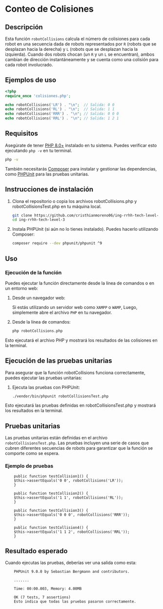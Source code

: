 # Conteo de Colisiones

## Descripción

Esta función `robotCollisions` calcula el número de colisiones para cada robot en una secuencia dada de robots representados por `R` (robots que se desplazan hacia la derecha) y `L` (robots que se desplazan hacia la izquierda). Cuando dos robots chocan (un `R` y un `L` se encuentran), ambos cambian de dirección instantáneamente y se cuenta como una colisión para cada robot involucrado.

## Ejemplos de uso

```php
<?php
require_once 'colisiones.php';

echo robotCollisions('LR') . "\n";  // Salida: 0 0
echo robotCollisions('RL') . "\n";  // Salida: 1 1
echo robotCollisions('RRR') . "\n"; // Salida: 0 0 0
echo robotCollisions('RRL') . "\n"; // Salida: 1 2 1
```

## Requisitos
Asegúrate de tener [PHP 8.0+](https://www.php.net/downloads.php) instalado en tu sistema. Puedes verificar esto ejecutando `php -v` en tu terminal.
```bash 
php -v
```` 

También necesitarás [Composer](https://getcomposer.org/download/) para instalar y gestionar las dependencias, como [PHPUnit](https://docs.phpunit.de/en/11.3/) para las pruebas unitarias.


## Instrucciones de instalación
 1. Clona el repositorio o copia los archivos robotCollisions.php y robotCollisionsTest.php en tu máquina local.

    ```bash
    git clone https://github.com/cristhianmoreno06/ing-rrhh-tech-level-3.git
    cd ing-rrhh-tech-level-3
    ````
    
 2. Instala PHPUnit (si aún no lo tienes instalado). Puedes hacerlo utilizando Composer:

    ```bash
    composer require --dev phpunit/phpunit ^9
    ````

## Uso

### Ejecución de la función
Puedes ejecutar la función directamente desde la línea de comandos o en un entorno web:

1. Desde un navegador web:

   Si estás utilizando un servidor web como `XAMPP` o `WAMP`, Luego, simplemente abre el archivo `PHP` en tu navegador.


2. Desde la línea de comandos:
   ```bash
   php robotCollisions.php
Esto ejecutará el archivo PHP y mostrará los resultados de las colisiones en la terminal.

## Ejecución de las pruebas unitarias
Para asegurar que la función robotCollisions funciona correctamente, puedes ejecutar las pruebas unitarias:

1. Ejecuta las pruebas con PHPUnit:

    ```bash
    ./vendor/bin/phpunit robotCollisionsTest.php
Esto ejecutará las pruebas definidas en robotCollisionsTest.php y mostrará los resultados en la terminal.

## Pruebas unitarias
Las pruebas unitarias están definidas en el archivo `robotCollisionsTest.php`. Las pruebas incluyen una serie de casos que cubren diferentes secuencias de robots para garantizar que la función se comporte como se espera.

### Ejemplo de pruebas
~~~
    public function testCollision1() {
    $this->assertEquals('0 0', robotCollisions('LR'));
    }
    
    public function testCollision2() {
    $this->assertEquals('1 1', robotCollisions('RL'));
    }
    
    public function testCollision3() {
    $this->assertEquals('0 0 0', robotCollisions('RRR'));
    }
    
    public function testCollision4() {
    $this->assertEquals('1 1 2', robotCollisions('RRL'));
    }
~~~
## Resultado esperado
Cuando ejecutas las pruebas, deberías ver una salida como esta:
~~~
    PHPUnit 9.0.0 by Sebastian Bergmann and contributors.
    
    .......
    
    Time: 00:00.003, Memory: 4.00MB
    
    OK (7 tests, 7 assertions)
    Esto indica que todas las pruebas pasaron correctamente.
~~~